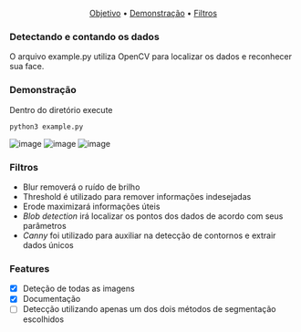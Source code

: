 <p align="center">
 <a href="#objetivo">Objetivo</a> •
 <a href="#demonstracao">Demonstração</a> • 
 <a href="#filtros">Filtros</a>
</p>

### Detectando e contando os dados 
O arquivo example.py utiliza OpenCV para localizar os dados e reconhecer sua face.

### Demonstração
Dentro do diretório execute
```
python3 example.py
```
![image](https://user-images.githubusercontent.com/19524848/115444523-0ba9dc80-a1eb-11eb-9223-360fbb905110.png)
![image](https://user-images.githubusercontent.com/19524848/115444560-195f6200-a1eb-11eb-944e-ce2669ca2cf7.png)
![image](https://user-images.githubusercontent.com/19524848/115444601-27ad7e00-a1eb-11eb-8f8e-54543f95c263.png)

### Filtros
- Blur removerá o ruído de brilho
- Threshold é utilizado para remover informações indesejadas
- Erode maximizará informações úteis
- _Blob detection_ irá localizar os pontos dos dados de acordo com seus parâmetros
- _Canny_ foi utilizado para auxiliar na detecção de contornos e extrair dados únicos

### Features 
- [X] Deteção de todas as imagens
- [X] Documentação
- [ ] Detecção utilizando apenas um dos dois métodos de segmentação escolhidos

